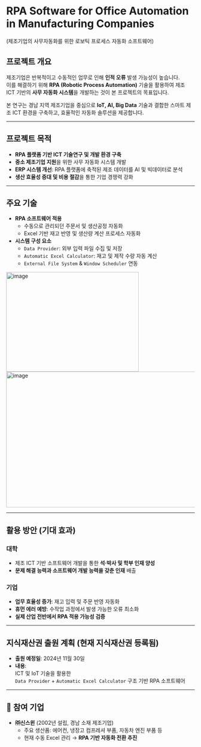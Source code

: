 # RPA Software for Office Automation in Manufacturing Companies  
(제조기업의 사무자동화를 위한 로보틱 프로세스 자동화 소프트웨어)

## 프로젝트 개요
제조기업은 반복적이고 수동적인 업무로 인해 **인적 오류** 발생 가능성이 높습니다.  
이를 해결하기 위해 **RPA (Robotic Process Automation)** 기술을 활용하여 제조 ICT 기반의 **사무 자동화 시스템**을 개발하는 것이 본 프로젝트의 목표입니다.  

본 연구는 경남 지역 제조기업을 중심으로 **IoT, AI, Big Data** 기술과 결합한 스마트 제조 ICT 환경을 구축하고, 효율적인 자동화 솔루션을 제공합니다.

---

## 프로젝트 목적
- **RPA 플랫폼 기반 ICT 기술연구 및 개발 환경 구축**
- **중소 제조기업 지원**을 위한 사무 자동화 시스템 개발
- **ERP 시스템 개선**: RPA 플랫폼에 축적된 제조 데이터를 AI 및 빅데이터로 분석
- **생산 효율성 증대 및 비용 절감**을 통한 기업 경쟁력 강화

---

## 주요 기술
- **RPA 소프트웨어 적용**
  - 수동으로 관리되던 주문서 및 생산공정 자동화
  - Excel 기반 재고 반영 및 생산량 계산 프로세스 자동화
- **시스템 구성 요소**
  - `Data Provider`: 외부 입력 파일 수집 및 저장
  - `Automatic Excel Calculator`: 재고 및 제작 수량 자동 계산
  - `External File System` & `Window Scheduler` 연동
<img width="354" height="266" alt="image" src="https://github.com/user-attachments/assets/0d53aaef-fb4d-4261-b6c5-79b5a6f917b2" />
<img width="523" height="363" alt="image" src="https://github.com/user-attachments/assets/d21fe55c-5877-4b55-8841-9bf387159d3d" />

---

## 활용 방안 (기대 효과)
### 대학
- 제조 ICT 기반 소프트웨어 개발을 통한 **석·박사 및 학부 인재 양성**
- **문제 해결 능력과 소프트웨어 개발 능력을 갖춘 인재** 배출

### 기업
- **업무 효율성 증가**: 재고 입력 및 주문 반영 자동화
- **휴먼 에러 예방**: 수작업 과정에서 발생 가능한 오류 최소화
- **실제 산업 전반에서 RPA 적용 가능성 검증**

---

## 지식재산권 출원 계획 (현재 지식재산권 등록됨)
- **출원 예정일**: 2024년 11월 30일  
- **내용**:  
  ICT 및 IoT 기술을 활용한  
  `Data Provider` + `Automatic Excel Calculator` 구조 기반 RPA 소프트웨어  

---

## 🤝 참여 기업
- **㈜신스윈** (2002년 설립, 경남 소재 제조기업)  
  - 주요 생산품: 에어컨, 냉장고 컴프레셔 부품, 자동차 엔진 부품 등  
  - 현재 수동 Excel 관리 → **RPA 기반 자동화 전환 추진**
